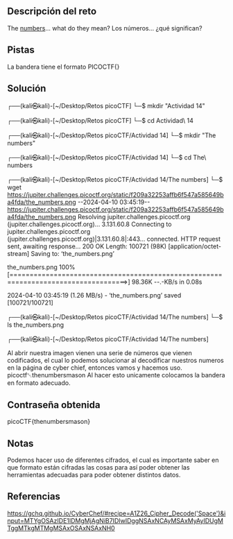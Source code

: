## Descripción del reto
The [numbers](https://jupiter.challenges.picoctf.org/static/f209a32253affb6f547a585649ba4fda/the_numbers.png)... what do they mean?
Los números... ¿qué significan?
## Pistas 
La bandera tiene el formato PICOCTF{}
## Solución
┌──(kali㉿kali)-[~/Desktop/Retos picoCTF]
└─$ mkdir "Actividad 14"                
                                                                                                                                                                      
┌──(kali㉿kali)-[~/Desktop/Retos picoCTF]
└─$ cd Actividad\ 14 
                                                                                                                                                                      
┌──(kali㉿kali)-[~/Desktop/Retos picoCTF/Actividad 14]
└─$ mkdir "The numbers" 
                                                                                                                                                                      
┌──(kali㉿kali)-[~/Desktop/Retos picoCTF/Actividad 14]
└─$ cd The\ numbers 
                                                                                                                                                                      
┌──(kali㉿kali)-[~/Desktop/Retos picoCTF/Actividad 14/The numbers]
└─$ wget https://jupiter.challenges.picoctf.org/static/f209a32253affb6f547a585649ba4fda/the_numbers.png
--2024-04-10 03:45:19--  https://jupiter.challenges.picoctf.org/static/f209a32253affb6f547a585649ba4fda/the_numbers.png
Resolving jupiter.challenges.picoctf.org (jupiter.challenges.picoctf.org)... 3.131.60.8
Connecting to jupiter.challenges.picoctf.org (jupiter.challenges.picoctf.org)|3.131.60.8|:443... connected.
HTTP request sent, awaiting response... 200 OK
Length: 100721 (98K) [application/octet-stream]
Saving to: ‘the_numbers.png’

the_numbers.png                           100%[===================================================================================>]  98.36K  --.-KB/s    in 0.08s   

2024-04-10 03:45:19 (1.26 MB/s) - ‘the_numbers.png’ saved [100721/100721]

                                                                                                                                                                      
┌──(kali㉿kali)-[~/Desktop/Retos picoCTF/Actividad 14/The numbers]
└─$ ls
the_numbers.png
                                                                                                                                                                      
┌──(kali㉿kali)-[~/Desktop/Retos picoCTF/Actividad 14/The numbers]

Al abrir nuestra imagen vienen una serie de números que vienen codificados, el cual lo podemos solucionar al decodificar nuestros numeros en la página de cyber chief, entonces vamos y hacemos uso. 
picoctf␀thenumbersmason
Al hacer esto unicamente colocamos la bandera en formato adecuado.


## Contraseña obtenida 
picoCTF{thenumbersmason}

## Notas
Podemos hacer uso de diferentes cifrados, el cual es importante saber en que formato están cifradas las cosas para así poder obtener las herramientas adecuadas para poder obtener distintos datos.
## Referencias 
https://gchq.github.io/CyberChef/#recipe=A1Z26_Cipher_Decode('Space')&input=MTYgOSAzIDE1IDMgMjAgNiB7IDIwIDggNSAxNCAyMSAxMyAyIDUgMTggMTkgMTMgMSAxOSAxNSAxNH0
